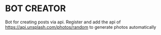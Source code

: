 # BOT CREATOR
Bot for creating posts via api.
Register and add the api of https://api.unsplash.com/photos/random to generate photos automatically
